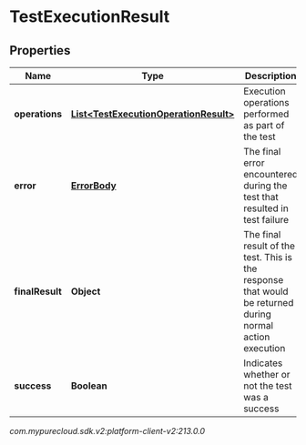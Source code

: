 # TestExecutionResult


## Properties

| Name | Type | Description | Notes |
| ------------ | ------------- | ------------- | ------------- |
| **operations** | [**List&lt;TestExecutionOperationResult&gt;**](TestExecutionOperationResult) | Execution operations performed as part of the test |  [optional] |
| **error** | [**ErrorBody**](ErrorBody) | The final error encountered during the test that resulted in test failure |  [optional] |
| **finalResult** | **Object** | The final result of the test. This is the response that would be returned during normal action execution |  [optional] |
| **success** | **Boolean** | Indicates whether or not the test was a success |  [optional] |




_com.mypurecloud.sdk.v2:platform-client-v2:213.0.0_
